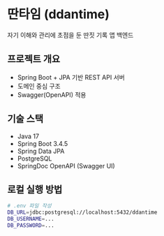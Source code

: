 # 딴타임 (ddantime)

자기 이해와 관리에 초점을 둔 딴짓 기록 앱 백엔드

## 프로젝트 개요

- Spring Boot + JPA 기반 REST API 서버
- 도메인 중심 구조
- Swagger(OpenAPI) 적용

## 기술 스택

- Java 17
- Spring Boot 3.4.5
- Spring Data JPA
- PostgreSQL
- SpringDoc OpenAPI (Swagger UI)

## 로컬 실행 방법

```bash
# .env 파일 작성
DB_URL=jdbc:postgresql://localhost:5432/ddantime
DB_USERNAME=...
DB_PASSWORD=...
```
